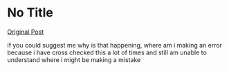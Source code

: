 # No Title

[Original Post](https://discourse.onlinedegree.iitm.ac.in/t/161120/127)

<p>if you could suggest me why is that happening, where am i making an error because i have cross checked this a lot of times and still am unable to understand where i might be making a mistake</p>